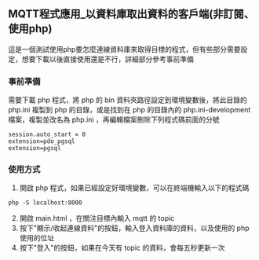 ## MQTT程式應用_以資料庫取出資料的客戶端(非訂閱、使用php)

這是一個測試使用php要怎麼連線資料庫來取得目標的程式，但有些部分需要設定，想要下載以後直接使用還是不行，詳細部分參考事前準備

### 事前準備

需要下載 php 程式，將 php 的 bin 資料夾路徑設定到環境變數後，將此目錄的 php.ini 複製到 php 的目錄，或是找到在 php 的目錄內的 php.ini-development 檔案，複製並改名為 php.ini ，再編輯檔案刪除下列程式碼前面的分號

```
session.auto_start = 0
extension=pdo_pgsql
extension=pgsql
```

### 使用方式

1. 開啟 php 程式，如果已經設定好環境變數，可以在終端機輸入以下的程式碼
```
php -S localhost:8000
```
2. 開啟 main.html ，在關注目標內輸入 mqtt 的 topic
3. 按下"顯示/收起連線資料"的按鈕，輸入登入資料庫的資料，以及使用的 php 使用的位址
4. 按下"登入"的按鈕，如果在今天有 topic 的資料，會每五秒更新一次
